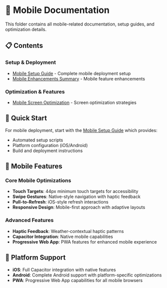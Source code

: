 # 📱 Mobile Documentation

This folder contains all mobile-related documentation, setup guides, and optimization details.

## 📋 Contents

### Setup & Deployment

- [Mobile Setup Guide](./MOBILE_SETUP.md) - Complete mobile deployment setup
- [Mobile Enhancements Summary](./MOBILE_ENHANCEMENTS_SUMMARY.md) - Mobile feature enhancements

### Optimization & Features

- [Mobile Screen Optimization](./MOBILE_SCREEN_OPTIMIZATION.md) - Screen optimization strategies

## 🚀 Quick Start

For mobile deployment, start with the [Mobile Setup Guide](./MOBILE_SETUP.md) which provides:

- Automated setup scripts
- Platform configuration (iOS/Android)
- Build and deployment instructions

## 📱 Mobile Features

### Core Mobile Optimizations

- **Touch Targets**: 44px minimum touch targets for accessibility
- **Swipe Gestures**: Native-style navigation with haptic feedback
- **Pull-to-Refresh**: iOS-style refresh interactions
- **Responsive Design**: Mobile-first approach with adaptive layouts

### Advanced Features

- **Haptic Feedback**: Weather-contextual haptic patterns
- **Capacitor Integration**: Native mobile capabilities
- **Progressive Web App**: PWA features for enhanced mobile experience

## 🎯 Platform Support

- **iOS**: Full Capacitor integration with native features
- **Android**: Complete Android support with platform-specific optimizations
- **PWA**: Progressive Web App capabilities for all mobile browsers
